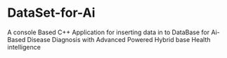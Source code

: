# DataSet-for-Ai
A console Based C++ Application for inserting data in to DataBase for Ai-Based Disease Diagnosis with Advanced Powered Hybrid base Health intelligence
